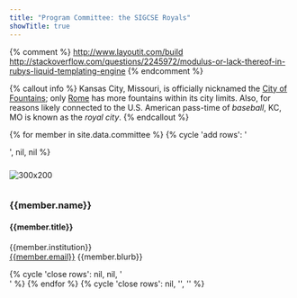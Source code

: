 ```yaml
---
title: "Program Committee: the SIGCSE Royals"
showTitle: true
---
```


{% comment %}
http://www.layoutit.com/build
http://stackoverflow.com/questions/2245972/modulus-or-lack-thereof-in-rubys-liquid-templating-engine
{% endcomment %}

{% callout info %}
Kansas City, Missouri, is officially nicknamed the <a href="http://en.wikipedia.org/wiki/Kansas_City,_Missouri#Abbreviations_and_nicknames">City of Fountains</a>; only <a href="http://en.wikipedia.org/wiki/Rome">Rome</a> has more fountains within its city limits. Also, for reasons likely connected to the U.S. American pass-time of <i>baseball</i>, KC, MO is known as the <i>royal city</i>.
{% endcallout %}

{% for member in site.data.committee %}
  {% cycle 'add rows': '<div class="row">', nil, nil %}
<div class="col-md-4">
	<div class="thumbnail" style="padding-top: 40px;">
		<img alt="300x200" 
      src="{{site.base}}/images/committee/{{member.image}}" 
      {% if member.rotation %}
      style="margin-top:-30px; margin-bottom: -30px; -webkit-transform: rotate({{member.rotation}}deg); -moz-transform: rotate({{member.rotation}}deg);"
      {% else %}
      style="-webkit-transform: rotate(90deg); -moz-transform: rotate(90deg);"
      {% endif %}
      />
      <br/>
		<div class="caption">
			<h3>
				{{member.name}}
			</h3>
      <h4 style="color: {{site.purple}};">{{member.title}}</h4>
			<p>
        {{member.institution}} <br/>
        <a href="mailto:{{member.email}}">{{member.email}}</a>
        {{member.blurb}}
			</p>
		</div>
	</div>
</div>
  {% cycle 'close rows': nil, nil, '</div>' %}
{% endfor %}
{% cycle 'close rows': nil, '</div>', '</div>' %}
